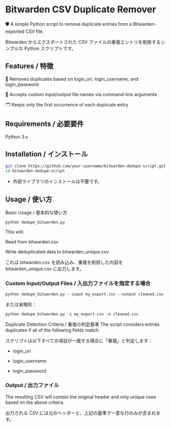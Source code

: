 # Bitwarden CSV Duplicate Remover

🛡️ A simple Python script to remove duplicate entries from a Bitwarden-exported CSV file.

Bitwarden からエクスポートされた CSV ファイルの重複エントリを削除するシンプルな Python スクリプトです。

## Features / 特徴

🧹 Removes duplicates based on login_uri, login_username, and login_password

🧾 Accepts custom input/output file names via command-line arguments

🗂 Keeps only the first occurrence of each duplicate entry

## Requirements / 必要要件

Python 3.x

## Installation / インストール

```bash
git clone https://github.com/your-username/bitwarden-dedupe-script.git
cd bitwarden-dedupe-script
```

- 外部ライブラリのインストールは不要です。

## Usage / 使い方

Basic Usage / 基本的な使い方

```
python dedupe_bitwarden.py
```

This will:

Read from bitwarden.csv

Write deduplicated data to bitwarden_unique.csv

これは bitwarden.csv を読み込み、重複を削除した内容を bitwarden_unique.csv に出力します。

### Custom Input/Output Files / 入出力ファイルを指定する場合

```
python dedupe_bitwarden.py --input my_export.csv --output cleaned.csv
```

または省略形：

```
python dedupe_bitwarden.py -i my_export.csv -o cleaned.csv
```

Duplicate Detection Criteria / 重複の判定基準
The script considers entries duplicates if all of the following fields match:

スクリプトは以下すべての項目が一致する場合に「重複」と判定します：

- login_uri

- login_username

- login_password

### Output / 出力ファイル

The resulting CSV will contain the original header and only unique rows based on the above criteria.

出力される CSV には元のヘッダーと、上記の基準で一意な行のみが含まれます。
